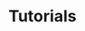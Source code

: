 ---
title: Tutorials
description: Learn the basic concepts of Pachyderm in this glossary.
author:
tags: 
categories:
series:
date:
weight: 6
---